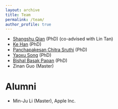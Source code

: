 ```yaml
---
layout: archive
title: Team
permalink: /team/
author_profile: true
---
```


- [Shangshu Qian](https://shangshu-qian.com/) (PhD) (co-advised with Lin Tan)
- [Ke Han](https://hanke580.github.io/) (PhD)
- [Panchapakesan Chitra Sruthi](https://www.cs.purdue.edu/homes/psruthi/) (PhD)
- [Yaoxu Song](https://heydrichbeillschmidt.github.io/) (PhD)
- [Bishal Basak Papan](https://bpapan.github.io/portfolio/#/) (PhD)
- Zinan Guo (Master)

# Alumni

- Min-Ju Li (Master), Apple Inc.
